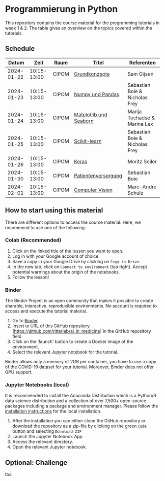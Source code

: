 # Programmierung in Python

This repository contains the course material for the programming tutorials in week 1 & 2. The table gives an overview on the topics covered within the tutorials.

## Schedule

| Datum      | Zeit        | Raum   | Titel                       | Referenten                     |
| ---------- | ----------- | ------ | --------------------------- | ------------------------------ |
| 2024-01-22 | 10:15-13:00 | CIPOM | [Grundkonzepte][1]           | Sam Gijsen                     |
| 2024-01-23 | 10:15-13:00 | CIPOM | [Numpy und Pandas][2]        | Sebastian Boie & Nicholas Frey |
| 2024-01-24 | 10:15-13:00 | CIPOM | [Matplotlib und Seaborn][3]  | Marija Tochadse & Marina Lex   |
| 2024-01-25 | 10:15-13:00 | CIPOM | [Scikit-learn][4]            | Sebastian Boie & Nicholas Frey |
| 2024-01-26 | 10:15-13:00 | CIPOM | [Keras][5]                   | Moritz Seiler                  |
| 2024-01-30 | 10:15-13:00 | CIPOM | [Patientenversorgung][6]     | Sebastian Boie                 |
| 2024-02-01 | 10:15-13:00 | CIPOM | [Computer Vision][7]         | Marc-Andre Schulz              |

<!-- TODO: Update branch name to tagged release -->

[1]: https://colab.research.google.com/github/ritterlab/ai_in_medicine/blob/2024-01/week1_session1_grundkonzepte.ipynb
[2]: https://colab.research.google.com/github/ritterlab/ai_in_medicine/blob/2024-01/week1_session2_numpy_pandas.ipynb
[3]: https://colab.research.google.com/github/ritterlab/ai_in_medicine/blob/2024-01/week1_session3_matplotlib.ipynb
[4]: https://colab.research.google.com/github/ritterlab/ai_in_medicine/blob/2024-01/week1_session4_intro_to_ml_and_scikit_learn.ipynb
[5]: https://colab.research.google.com/github/ritterlab/ai_in_medicine/blob/2024-01/week1_session5_deep_learning.ipynb
[6]: https://colab.research.google.com/github/ritterlab/ai_in_medicine/blob/2024-01/week2_session2_mortalityprediction.ipynb
[7]: https://colab.research.google.com/github/ritterlab/ai_in_medicine/blob/2024-01/week2_session2_images_MRI_dl.ipynb

## How to start using this material
There are different options to access the course material. Here, we recommend to use one of the following: 

### Colab (Recommended)

1. Click on the linked title of the lesson you want to open.
2. Log in with your Google account of choice.
3. Save a copy in your Google Drive by clicking on `Copy to Drive`.
4. In the new tab, click on `Connect to environment` (top right). Accept potential warnings about the origin of the notebooks.
5. Follow the lesson!

### Binder
The Binder Project is an open community that makes it possible to create sharable, interactive, reproducible environments. No account is required to access and execute the tutorial material.

1. Go to  [Binder](https://mybinder.org/)
2. Insert to URL of this GitHub repository (https://github.com/ritterlab/ai_in_medicine) in the GitHub repository field.
3. Click on the 'launch' button to create a Docker image of the environment.
4. Select the relevant Jupyter notebook for the tutorial.

Binder allows only a memory of 2GB per container, you have to use a copy of the COVID-19 dataset for your tutorial. Moreover, Binder does not offer GPU support.


### Jupyter Notebooks (local)
It is recommended to install the Anaconda Distribution which is a Python/R data science distribution and a collection of over 7,500+ open-source packages including a package and environment manager.  Please follow the [installation instructions](https://docs.anaconda.com/anaconda/install/index.html) for the local installation.

1. After the installation you can either clone the GitHub repository or download the repository as a zip-file by clicking on the green `Code` button and selecting `Donwload ZIP`
2. Launch the Jupyter Notebook App.
3. Access the relevant directory.
4. Open the relevant Jupyter notebook.


## Optional: Challenge
tba
